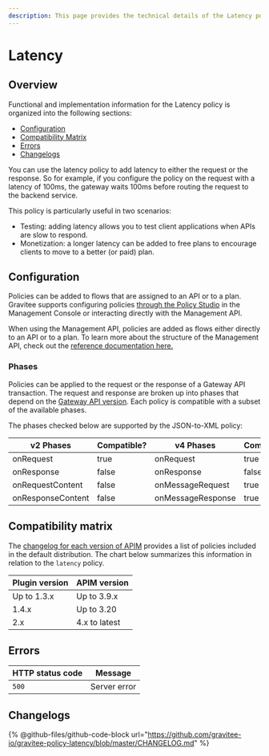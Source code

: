 ```yaml
---
description: This page provides the technical details of the Latency policy
---
```


# Latency

## Overview

Functional and implementation information for the Latency policy is organized into the following sections:

* [Configuration](latency.md#configuration)
* [Compatibility Matrix](latency.md#compatibility-matrix)
* [Errors](latency.md#errors)
* [Changelogs](latency.md#changelogs)

You can use the latency policy to add latency to either the request or the response. So for example, if you configure the policy on the request with a latency of 100ms, the gateway waits 100ms before routing the request to the backend service.

This policy is particularly useful in two scenarios:

* Testing: adding latency allows you to test client applications when APIs are slow to respond.
* Monetization: a longer latency can be added to free plans to encourage clients to move to a better (or paid) plan.

## Configuration

Policies can be added to flows that are assigned to an API or to a plan. Gravitee supports configuring policies [through the Policy Studio](../../guides/policy-design/) in the Management Console or interacting directly with the Management API.

When using the Management API, policies are added as flows either directly to an API or to a plan. To learn more about the structure of the Management API, check out the [reference documentation here.](../management-api-reference/)

### Phases

Policies can be applied to the request or the response of a Gateway API transaction. The request and response are broken up into phases that depend on the [Gateway API version](../../overview/gravitee-api-definitions-and-execution-engines.md). Each policy is compatible with a subset of the available phases.

The phases checked below are supported by the JSON-to-XML policy:

<table data-full-width="false"><thead><tr><th width="209">v2 Phases</th><th width="139" data-type="checkbox">Compatible?</th><th width="188.41136671177264">v4 Phases</th><th data-type="checkbox">Compatible?</th></tr></thead><tbody><tr><td>onRequest</td><td>true</td><td>onRequest</td><td>true</td></tr><tr><td>onResponse</td><td>false</td><td>onResponse</td><td>false</td></tr><tr><td>onRequestContent</td><td>false</td><td>onMessageRequest</td><td>true</td></tr><tr><td>onResponseContent</td><td>false</td><td>onMessageResponse</td><td>true</td></tr></tbody></table>

## Compatibility matrix

The [changelog for each version of APIM](../../releases-and-changelogs/changelogs/) provides a list of policies included in the default distribution. The chart below summarizes this information in relation to the `latency` policy.

| Plugin version | APIM version  |
| -------------- | ------------- |
| Up to 1.3.x    | Up to 3.9.x   |
| 1.4.x          | Up to 3.20    |
| 2.x            | 4.x to latest |

## Errors

<table data-full-width="false"><thead><tr><th>HTTP status code</th><th>Message</th></tr></thead><tbody><tr><td><code>500</code></td><td>Server error</td></tr></tbody></table>

## Changelogs

{% @github-files/github-code-block url="https://github.com/gravitee-io/gravitee-policy-latency/blob/master/CHANGELOG.md" %}
